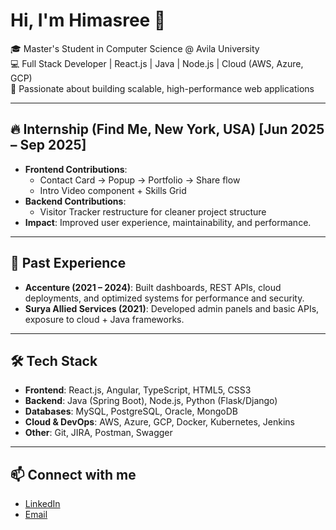 # Hi, I'm Himasree 👋

🎓 Master's Student in Computer Science @ Avila University  
💻 Full Stack Developer | React.js | Java | Node.js | Cloud (AWS, Azure, GCP)  
🚀 Passionate about building scalable, high-performance web applications  

---

## 🔥 Internship (Find Me, New York, USA) [Jun 2025 – Sep 2025]
- **Frontend Contributions**:  
  - Contact Card → Popup → Portfolio → Share flow  
  - Intro Video component + Skills Grid  
- **Backend Contributions**:  
  - Visitor Tracker restructure for cleaner project structure  
- **Impact**: Improved user experience, maintainability, and performance.

---

## 💼 Past Experience
- **Accenture (2021 – 2024)**: Built dashboards, REST APIs, cloud deployments, and optimized systems for performance and security.  
- **Surya Allied Services (2021)**: Developed admin panels and basic APIs, exposure to cloud + Java frameworks.

---

## 🛠️ Tech Stack
- **Frontend**: React.js, Angular, TypeScript, HTML5, CSS3  
- **Backend**: Java (Spring Boot), Node.js, Python (Flask/Django)  
- **Databases**: MySQL, PostgreSQL, Oracle, MongoDB  
- **Cloud & DevOps**: AWS, Azure, GCP, Docker, Kubernetes, Jenkins  
- **Other**: Git, JIRA, Postman, Swagger

---

## 📫 Connect with me
- [LinkedIn](your-link-here)  
- [Email](mailto:manthimasree@gmail.com)
